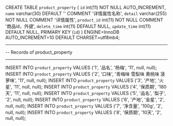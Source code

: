 CREATE TABLE `product_property` (
  `id` int(11) NOT NULL AUTO_INCREMENT,
  `name` varchar(30) DEFAULT '' COMMENT '详情属性名称',
  `detail` varchar(255) NOT NULL COMMENT '详情属性',
  `product_id` int(11) NOT NULL COMMENT '商品id，外键',
  `delete_time` int(11) DEFAULT NULL,
  `update_time` int(11) DEFAULT NULL,
  PRIMARY KEY (`id`)
) ENGINE=InnoDB AUTO_INCREMENT=10 DEFAULT CHARSET=utf8mb4;

-- ----------------------------
-- Records of product_property
-- ----------------------------
INSERT INTO `product_property` VALUES ('1', '品名', '杨梅', '11', null, null);
INSERT INTO `product_property` VALUES ('2', '口味', '青梅味 雪梨味 黄桃味 菠萝味', '11', null, null);
INSERT INTO `product_property` VALUES ('3', '产地', '火星', '11', null, null);
INSERT INTO `product_property` VALUES ('4', '保质期', '180天', '11', null, null);
INSERT INTO `product_property` VALUES ('5', '品名', '梨子', '2', null, null);
INSERT INTO `product_property` VALUES ('6', '产地', '金星', '2', null, null);
INSERT INTO `product_property` VALUES ('7', '净含量', '100g', '2', null, null);
INSERT INTO `product_property` VALUES ('8', '保质期', '10天', '2', null, null);